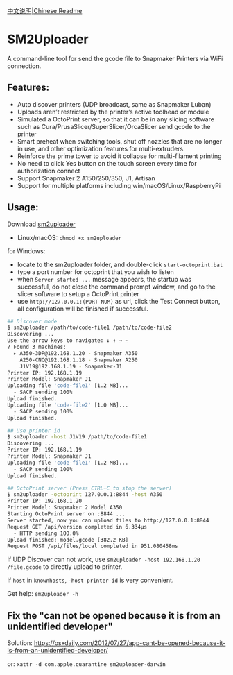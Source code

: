 [中文说明|Chinese Readme](README.zh-cn.md)

# SM2Uploader
A command-line tool for send the gcode file to Snapmaker Printers via WiFi connection.

## Features:
- Auto discover printers (UDP broadcast, same as Snapmaker Luban)
- Uploads aren’t restricted by the printer’s active toolhead or module
- Simulated a OctoPrint server, so that it can be in any slicing software such as Cura/PrusaSlicer/SuperSlicer/OrcaSlicer send gcode to the printer
- Smart preheat when switching tools, shut off nozzles that are no longer in use, and other optimization features for multi-extruders.
- Reinforce the prime tower to avoid it collapse for multi-filament printing
- No need to click Yes button on the touch screen every time for authorization connect
- Support Snapmaker 2 A150/250/350, J1, Artisan
- Support for multiple platforms including win/macOS/Linux/RaspberryPi

## Usage:
Download [sm2uploader](https://github.com/macdylan/sm2uploader/releases)
  - Linux/macOS: `chmod +x sm2uploader`

for Windows:
 - locate to the sm2uploader folder, and double-click `start-octoprint.bat`
 - type a port number for octoprint that you wish to listen
 - when `Server started ...` message appears, the startup was successful, do not close the command prompt window, and go to the slicer software to setup a OctoPrint printer
 - use `http://127.0.0.1:(PORT NUM)` as url, click the Test Connect button, all configuration will be finished if successful.

```bash
## Discover mode
$ sm2uploader /path/to/code-file1 /path/to/code-file2
Discovering ...
Use the arrow keys to navigate: ↓ ↑ → ←
? Found 3 machines:
  ▸ A350-3DP@192.168.1.20 - Snapmaker A350
    A250-CNC@192.168.1.18 - Snapmaker A250
    J1V19@192.168.1.19 - Snapmaker-J1
Printer IP: 192.168.1.19
Printer Model: Snapmaker J1
Uploading file 'code-file1' [1.2 MB]...
  - SACP sending 100%
Upload finished.
Uploading file 'code-file2' [1.0 MB]...
  - SACP sending 100%
Upload finished.

## Use printer id
$ sm2uploader -host J1V19 /path/to/code-file1
Discovering ...
Printer IP: 192.168.1.19
Printer Model: Snapmaker J1
Uploading file 'code-file1' [1.2 MB]...
  - SACP sending 100%
Upload finished.

## OctoPrint server (Press CTRL+C to stop the server)
$ sm2uploader -octoprint 127.0.0.1:8844 -host A350
Printer IP: 192.168.1.20
Printer Model: Snapmaker 2 Model A350
Starting OctoPrint server on :8844 ...
Server started, now you can upload files to http://127.0.0.1:8844
Request GET /api/version completed in 6.334µs
  - HTTP sending 100.0%
Upload finished: model.gcode [382.2 KB]
Request POST /api/files/local completed in 951.080458ms
```

If UDP Discover can not work, use `sm2uploader -host 192.168.1.20 /file.gcode` to directly upload to printer.

If `host` in `knownhosts`, `-host printer-id` is very convenient.

Get help: `sm2uploader -h`

## Fix the "can not be opened because it is from an unidentified developer"

Solution: https://osxdaily.com/2012/07/27/app-cant-be-opened-because-it-is-from-an-unidentified-developer/

or:
`xattr -d com.apple.quarantine sm2uploader-darwin`
